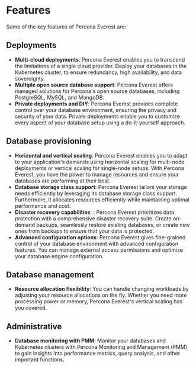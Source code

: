 # Features

Some of the key features of Percona Everest are:

## Deployments

- **Multi-cloud deployments**: Percona Everest enables you to transcend the limitations of a single cloud provider. Deploy your databases in the Kubernetes cluster, to ensure redundancy, high availability, and data sovereignty.
- **Multiple open source database support**: Percona Everest offers managed solutions for Percona's open source databases, including PostgreSQL, MySQL, and MongoDB.
- **Private deployments and DIY**: Percona Everest provides complete control over your database environment, ensuring the privacy and security of your data. Private deployments enable you to customize every aspect of your database setup using a do-it-yourself approach.

## Database provisioning

* **Horizontal and vertical scaling**: Percona Everest enables you to adapt to your application's demands using horizontal scaling for multi-node deployments or vertical scaling for single-node setups. With Percona Everest, you have the power to manage resources and ensure your databases are performing at their best.
* **Database storage class support**: Percona Everest tailors your storage needs efficiently by leveraging its database storage class support. Furthermore, it allocates resources efficiently while maintaining optimal performance and cost.    
* **Disaster recovery capabilities**: : Percona Everest prioritizes data protection with a comprehensive disaster recovery suite. Create on-demand backups, seamlessly restore existing databases, or create new ones from backups to ensure that your data is protected.
* **Advanced configuration options**: Percona Everest gives fine-grained control of your database environment with advanced configuration features. You can manage external access permissions and optimize your database engine configuration.

## Database management

* **Resource allocation flexibility**: You can handle changing workloads by adjusting your resource allocations on the fly. Whether you need more processing power or memory, Percona Everest's vertical scaling has you covered.

## Administrative

* **Database monitoring with PMM**: Monitor your databases and Kubernetes clusters with Percona Monitoring and Management (PMM) to gain insights into performance metrics, query analysis, and other important functions.